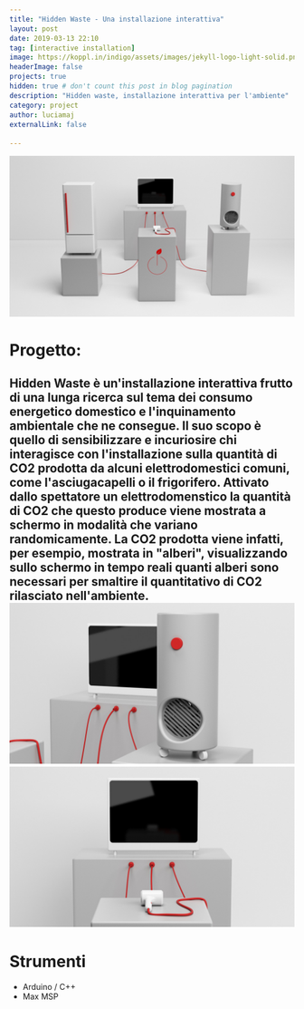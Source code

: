 ```yaml
---
title: "Hidden Waste - Una installazione interattiva"
layout: post
date: 2019-03-13 22:10
tag: [interactive installation]
image: https://koppl.in/indigo/assets/images/jekyll-logo-light-solid.png
headerImage: false
projects: true
hidden: true # don't count this post in blog pagination
description: "Hidden waste, installazione interattiva per l'ambiente"
category: project
author: luciamaj
externalLink: false

---
```

![image](/assets/images/hidden-waste/hw1.jpg)

# Progetto:
Hidden Waste è un'installazione interattiva frutto di una lunga ricerca sul tema dei consumo energetico domestico e l'inquinamento ambientale che ne consegue. Il suo scopo è quello di sensibilizzare e incuriosire chi interagisce con l'installazione sulla quantità di CO2 prodotta da alcuni elettrodomestici comuni, come l'asciugacapelli o il frigorifero. Attivato dallo spettatore un elettrodomenstico la quantità di CO2 che questo produce viene mostrata a schermo in modalità che variano randomicamente. La CO2 prodotta viene infatti, per esempio, mostrata in "alberi", visualizzando sullo schermo in tempo reali quanti alberi sono necessari per smaltire il quantitativo di CO2 rilasciato nell'ambiente.
![image](/assets/images/hidden-waste/hw2.jpg)
![image](/assets/images/hidden-waste/hw3.jpg)
---

# Strumenti

- Arduino / C++
- Max MSP